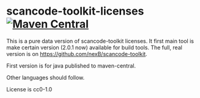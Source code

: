 scancode-toolkit-licenses [![Maven Central](https://maven-badges.herokuapp.com/maven-central/de.pfabulist/scancode-toolkit-licenses/badge.svg)](https://maven-badges.herokuapp.com/maven-central/de.pfabulist/scancode-toolkit-licenses) 
===============

This is a pure data version of scancode-toolkit licenses. 
It first main tool is make certain version (2.0.1 now) available for build tools.
The full, real version is on https://github.com/nexB/scancode-toolkit. 

First version is for java published to maven-central.

Other languages should follow.

License is cc0-1.0 
 

